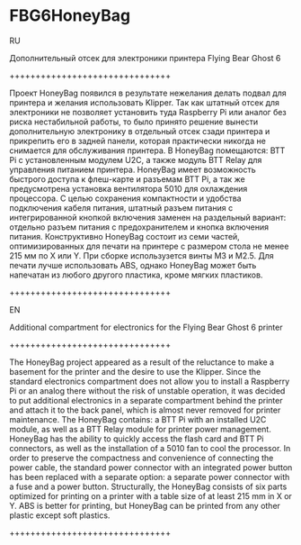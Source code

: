 # FBG6HoneyBag

RU

Дополнительный отсек для электроники принтера Flying Bear Ghost 6

+++++++++++++++++++++++++++++++

Проект HoneyBag появился в результате нежелания делать подвал для принтера и желания использовать Klipper. Так как штатный отсек для электроники не позволяет установить туда Raspberry Pi или аналог без риска нестабильной работы, то было принято решение вынести дополнительную электронику в отдельный отсек сзади принтера и прикрепить его в задней панели, которая практически никогда не снимается для обслуживания принтера.
В HoneyBag помещаются: BTT Pi c установленным модулем U2C, а также модуль BTT Relay для управления питанием принтера.
HoneyBag имеет возможность быстрого доступа к флеш-карте и разъемам BTT Pi, а так же предусмотрена установка вентилятора 5010 для охлаждения процессора.
С целью сохранения компактности и удобства подключения кабеля питания, штатный разъем питания с интегрированной кнопкой включения заменен на раздельный вариант: отдельно разъем питания с предохранителем и кнопка включения питания.
Конструктивно HoneyBag состоит из семи частей, оптимизированных для печати на принтере с размером стола не менее 215 мм по X или Y. При сборке использузется винты M3 и M2.5.
Для печати лучше использовать ABS, однако HoneyBag может быть напечатан из любого другого пластика, кроме мягких пластиков.

+++++++++++++++++++++++++++++++



EN

Additional compartment for electronics for the Flying Bear Ghost 6 printer

+++++++++++++++++++++++++++++++

The HoneyBag project appeared as a result of the reluctance to make a basement for the printer and the desire to use the Klipper. Since the standard electronics compartment does not allow you to install a Raspberry Pi or an analog there without the risk of unstable operation, it was decided to put additional electronics in a separate compartment behind the printer and attach it to the back panel, which is almost never removed for printer maintenance.
The HoneyBag contains: a BTT Pi with an installed U2C module, as well as a BTT Relay module for printer power management.
HoneyBag has the ability to quickly access the flash card and BTT Pi connectors, as well as the installation of a 5010 fan to cool the processor.
In order to preserve the compactness and convenience of connecting the power cable, the standard power connector with an integrated power button has been replaced with a separate option: a separate power connector with a fuse and a power button.
Structurally, the HoneyBag consists of six parts optimized for printing on a printer with a table size of at least 215 mm in X or Y. 
ABS is better for printing, but HoneyBag can be printed from any other plastic except soft plastics.

+++++++++++++++++++++++++++++++
